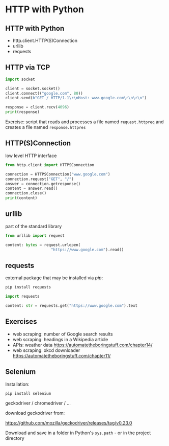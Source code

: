 # HTTP with Python

## HTTP with Python

- http.client.HTTP(S)Connection
- urllib
- requests

## HTTP via TCP

```py
import socket

client = socket.socket()
client.connect(("google.com", 80))
client.send(b"GET / HTTP/1.1\r\nHost: www.google.com\r\n\r\n")

response = client.recv(4096)
print(response)
```

Exercise: script that reads and processes a file named `request.httpreq` and creates a file named `response.httpres`

## HTTP(S)Connection

low level HTTP interface

```py
from http.client import HTTPSConnection

connection = HTTPSConnection("www.google.com")
connection.request("GET", "/")
answer = connection.getresponse()
content = answer.read()
connection.close()
print(content)
```

## urllib

part of the standard library

```py
from urllib import request

content: bytes = request.urlopen(
                    "https://www.google.com").read()
```

## requests

external package that may be installed via _pip_:

```bash
pip install requests
```

```py
import requests

content: str = requests.get("https://www.google.com").text
```

## Exercises

- web scraping: number of Google search results
- web scraping: headings in a Wikipedia article
- APIs: weather data
  https://automatetheboringstuff.com/chapter14/
- web scraping: xkcd downloader
  https://automatetheboringstuff.com/chapter11/

## Selenium

Installation:

```bash
pip install selenium
```

geckodriver / chromedriver / ...

download geckodriver from:

https://github.com/mozilla/geckodriver/releases/tag/v0.23.0

Download and save in a folder in Python's `sys.path` - or in the project directory
